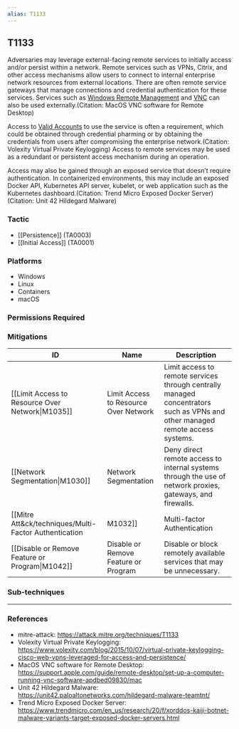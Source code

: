 ```yaml
---
alias: T1133
---
```


## T1133

Adversaries may leverage external-facing remote services to initially access and/or persist within a network. Remote services such as VPNs, Citrix, and other access mechanisms allow users to connect to internal enterprise network resources from external locations. There are often remote service gateways that manage connections and credential authentication for these services. Services such as [Windows Remote Management](https://attack.mitre.org/techniques/T1021/006) and [VNC](https://attack.mitre.org/techniques/T1021/005) can also be used externally.(Citation: MacOS VNC software for Remote Desktop)

Access to [Valid Accounts](https://attack.mitre.org/techniques/T1078) to use the service is often a requirement, which could be obtained through credential pharming or by obtaining the credentials from users after compromising the enterprise network.(Citation: Volexity Virtual Private Keylogging) Access to remote services may be used as a redundant or persistent access mechanism during an operation.

Access may also be gained through an exposed service that doesn’t require authentication. In containerized environments, this may include an exposed Docker API, Kubernetes API server, kubelet, or web application such as the Kubernetes dashboard.(Citation: Trend Micro Exposed Docker Server)(Citation: Unit 42 Hildegard Malware)


### Tactic
- [[Persistence]] (TA0003)
- [[Initial Access]] (TA0001)

### Platforms
- Windows
- Linux
- Containers
- macOS

### Permissions Required

### Mitigations

| ID | Name | Description |
| --- | --- | --- |
| [[Limit Access to Resource Over Network\|M1035]] | Limit Access to Resource Over Network | Limit access to remote services through centrally managed concentrators such as VPNs and other managed remote access systems. |
| [[Network Segmentation\|M1030]] | Network Segmentation | Deny direct remote access to internal systems through the use of network proxies, gateways, and firewalls. |
| [[Mitre Att&ck/techniques/Multi-Factor Authentication|M1032]] | Multi-factor Authentication | Use strong two-factor or multi-factor authentication for remote service accounts to mitigate an adversary's ability to leverage stolen credentials, but be aware of [Multi-Factor Authentication Interception](https://attack.mitre.org/techniques/T1111) techniques for some two-factor authentication implementations. |
| [[Disable or Remove Feature or Program\|M1042]] | Disable or Remove Feature or Program | Disable or block remotely available services that may be unnecessary. |

### Sub-techniques


---
### References

- mitre-attack: https://attack.mitre.org/techniques/T1133
- Volexity Virtual Private Keylogging: https://www.volexity.com/blog/2015/10/07/virtual-private-keylogging-cisco-web-vpns-leveraged-for-access-and-persistence/
- MacOS VNC software for Remote Desktop: https://support.apple.com/guide/remote-desktop/set-up-a-computer-running-vnc-software-apdbed09830/mac
- Unit 42 Hildegard Malware: https://unit42.paloaltonetworks.com/hildegard-malware-teamtnt/
- Trend Micro Exposed Docker Server: https://www.trendmicro.com/en_us/research/20/f/xorddos-kaiji-botnet-malware-variants-target-exposed-docker-servers.html
